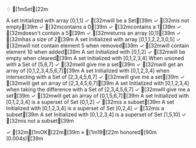 
♢ [1mSet[22m

  A set Initialized with array [0,1,1]
    ✓ [32mwill be a Set[39m
    ✓ [32mis not empty[39m
    ✓ [32mcontains a 0[39m
    ✓ [32mcontains a 1[39m
    ✓ [32mdoesn't contain a 5[39m
    ✓ [32mreturns an array [0,1][39m
    ✓ [32mhas a size of 2[39m
  A set Initialized with array [0,1,1,2,2,3,0,5]
    ✓ [32mwill not contain element 5 when removed[39m
    ✓ [32mwill contain element 10 when added[39m
  A set Initialized with [0,1,2]
    ✓ [32mwill be empty when cleared[39m
  A set Initialized with [0,1,2,3,4] When unioned with a Set of [5,6,7]
    ✓ [32mwill give me a set[39m
    ✓ [32mwill get an array of [0,1,2,3,4,5,6,7][39m
  A set Initialized with [0,1,2,3,4] when intersecting with a Set of [2,3,4,5,6,7]
    ✓ [32mwill give me a set[39m
    ✓ [32mwill get an array of [2,3,4,5,6,7][39m
  A set Initialized with [0,1,2,3,4] when taking the difference with a Set of [2,3,4,5,6,7]
    ✓ [32mwill give me a set[39m
    ✓ [32mwill get an array of [0,1,5,6,7][39m
  A set Initialized with [0,1,2,3,4] is a superset of Set [0,1,2]
    ✓ [32mis a subset[39m
  A set Initialized with [0,1,2,3,4] is a superset of Set [0,2,4]
    ✓ [32mis a subset[39m
  A set Initialized with [0,1,2,3,4] is a superset of Set [1,5,10]
    ✓ [32mis not a subset[39m
 
✓ [32m[1mOK[22m[39m » [1m19[22m honored[90m (0.004s)[39m
